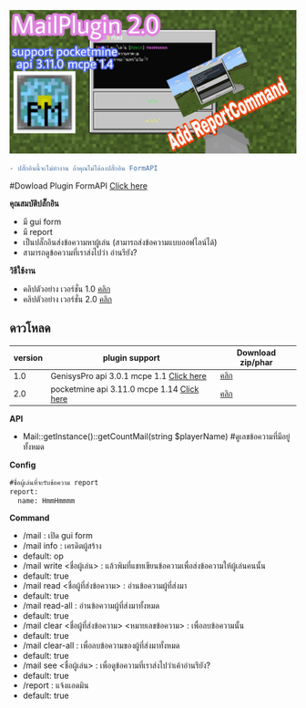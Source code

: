 ![icon](images/2.0/PicsArt_02-13-09.10.06.jpg)


```diff
- ปลั๊กอินนี้จะไม่ทำงาน ถ้าคุณไม่ได้ลงปลั๊กอิน FormAPI
```
#Dowload Plugin FormAPI [Click here](https://poggit.pmmp.io/p/FormAPI)


**คุณสมบัติปลั๊กอิน**<br>
- มี gui form
- มี report
- เป็นปลั๊กอินส่งข้อความหาผู้เล่น (สามารถส่งข้อความแบบออฟไลน์ได้)
- สามารถดูข้อความที่เราส่งไปว่า อ่านรึยัง?


**วิธีใช้งาน**<br>
- คลิปตัวอย่าง เวอร์ชั่น 1.0 [คลิก](https://youtu.be/1GYqwORPJQg)
- คลิปตัวอย่าง เวอร์ชั่น 2.0 [คลิก](https://youtu.be/BML6U6NXe4E)


## ดาวโหลด
| version  | plugin support                        | Download  zip/phar                                                 |
| ---- | ------------------------------------ | ---------------------------------------------------------- |
| 1.0  | GenisysPro api 3.0.1 mcpe 1.1 [Click here](https://github.com/GenisysPro/GenisysPro) | [คลิก](https://github.com/HmmHmmmm/MailPlugin/releases/1.0) |
| 2.0  | pocketmine api 3.11.0 mcpe 1.14 [Click here](https://github.com/pmmp/PocketMine-MP) | [คลิก](https://github.com/HmmHmmmm/MailPlugin/releases/2.0) |


**API**<br>
- Mail::getInstance()::getCountMail(string $playerName) #ดูเลขข้อความที่มีอยู่ทั้งหมด


**Config**<br>
```
#ชื่อผู้เล่นที่จะรับข้อความ report
report:
  name: HmmHmmmm
```


**Command**<br>
- /mail : เปิด gui form
- /mail info : เครดิตผู้สร้าง
- default: op
- /mail write <ชื่อผู้เล่น> : แล้วพิมที่แชทเขียนข้อความเพื่อส่งข้อความให้ผู้เล่นคนนั้น
- default: true
- /mail read <ชื่อผู้ที่ส่งข้อความ> : อ่านข้อความผู้ที่ส่งมา
- default: true
- /mail read-all : อ่านข้อความผู้ที่ส่งมาทั้งหมด
- default: true
- /mail clear <ชื่อผู้ที่ส่งข้อความ> <หมายเลขข้อความ> : เพื่อลบข้อความนั้น
- default: true
- /mail clear-all : เพื่อลบข้อความของผู้ที่ส่งมาทั้งหมด
- default: true
- /mail see <ชื่อผู้เล่น> : เพื่อดูข้อความที่เราส่งไปว่าเค้าอ่านรึยัง?
- default: true
- /report : แจ้งแอดมิน
- default: true
